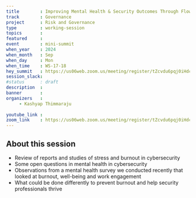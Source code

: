 ```yaml
---
title        : Improving Mental Health & Security Outcomes Through Flow States
track        : Governance
project      : Risk and Governance
type         : working-session
topics       :
featured     :
event        : mini-summit
when_year    : 2024
when_month   : Sep
when_day     : Mon
when_time    : WS-17-18
hey_summit   : https://us06web.zoom.us/meeting/register/tZcvdu6pqj0iHdcFslEadd-5V6AL3LFlOKeu
session_slack:
#status      : draft
description  :
banner       : 
organizers   :
     - Kashyap Thimmaraju
     
youtube_link : 
zoom_link    : https://us06web.zoom.us/meeting/register/tZcvdu6pqj0iHdcFslEadd-5V6AL3LFlOKeu
---
```


## About this session
- Review of reports and studies of stress and burnout in cybersecurity
- Some open questions in mental health in cybersecurity
- Observations from a mental health survey we conducted recently that looked at burnout, well-being and work engagement
- What could be done differently to prevent burnout and help security professionals thrive


